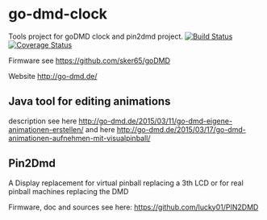 # go-dmd-clock

Tools project for goDMD clock and pin2dmd project. [![Build Status](https://jenkins.rinke-solutions.de/buildStatus/icon?job=go-dmd-clock)](https://jenkins.rinke-solutions.de/job/go-dmd-clock) [![Coverage Status](https://coveralls.io/repos/github/sker65/go-dmd-clock/badge.svg?branch=master)](https://coveralls.io/github/sker65/go-dmd-clock?branch=master)

Firmware see https://github.com/sker65/goDMD

Website http://go-dmd.de/

## Java tool for editing animations

description see here http://go-dmd.de/2015/03/11/go-dmd-eigene-animationen-erstellen/
and here http://go-dmd.de/2015/03/17/go-dmd-animationen-aufnehmen-mit-visualpinball/

## Pin2Dmd

A Display replacement for virtual pinball replacing a 3th LCD or for real pinball machines replacing the DMD

Firmware, doc and sources see here: https://github.com/lucky01/PIN2DMD



